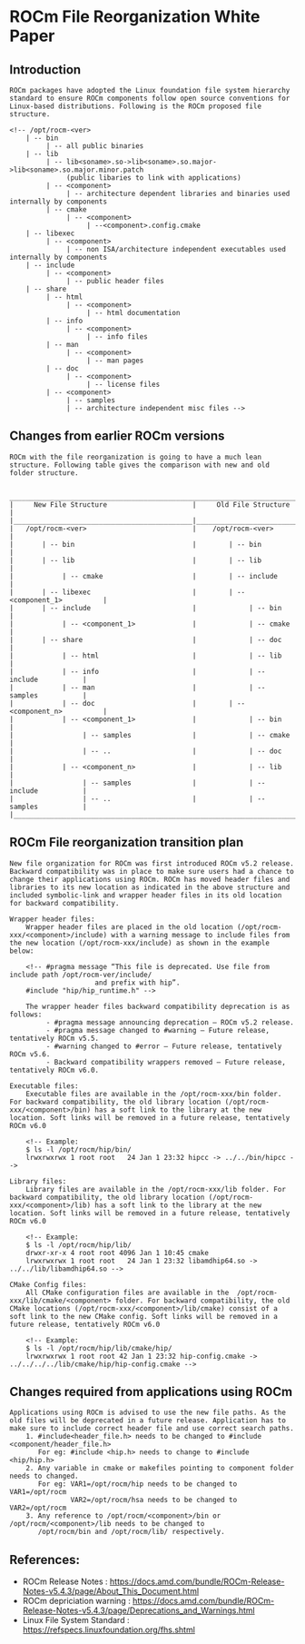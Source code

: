 # ROCm File Reorganization White Paper
                                   
## Introduction

    ROCm packages have adopted the Linux foundation file system hierarchy standard to ensure ROCm components follow open source conventions for Linux-based distributions. Following is the ROCm proposed file structure. 
    
    <!-- /opt/rocm-<ver>
        | -- bin
             | -- all public binaries
        | -- lib
             | -- lib<soname>.so->lib<soname>.so.major->lib<soname>.so.major.minor.patch
                  (public libaries to link with applications)
             | -- <component> 
                  | -- architecture dependent libraries and binaries used internally by components
             | -- cmake
                  | -- <component>
                       | --<component>.config.cmake
        | -- libexec
             | -- <component> 
                  | -- non ISA/architecture independent executables used internally by components
        | -- include
             | -- <component>
                  | -- public header files
        | -- share
             | -- html
                  | -- <component>
                       | -- html documentation
             | -- info
                  | -- <component>
                       | -- info files   
             | -- man
                  | -- <component>
                       | -- man pages
             | -- doc
                  | -- <component>
                       | -- license files
             | -- <component>
                  | -- samples
                  | -- architecture independent misc files -->

## Changes from earlier ROCm versions
    ROCm with the file reorganization is going to have a much lean structure. Following table gives the comparison with new and old folder structure.

     _________________________________________________________________________________
    |     New File Structure                     |     Old File Structure             |
    |____________________________________________|____________________________________|
    |   /opt/rocm-<ver>                          |    /opt/rocm-<ver>                 |
    |       | -- bin                             |        | -- bin                    | 
    |       | -- lib                             |        | -- lib                    |
    |            | -- cmake                      |        | -- include                |
    |       | -- libexec                         |        | -- <component_1>          |
    |       | -- include                         |             | -- bin               |
    |            | -- <component_1>              |             | -- cmake             |
    |       | -- share                           |             | -- doc               |
    |            | -- html                       |             | -- lib               |
    |            | -- info                       |             | -- include           |
    |            | -- man                        |             | -- samples           |
    |            | -- doc                        |        | -- <component_n>          |
    |            | -- <component_1>              |             | -- bin               |
    |                 | -- samples               |             | -- cmake             |
    |                 | -- ..                    |             | -- doc               |
    |            | -- <component_n>              |             | -- lib               |
    |                 | -- samples               |             | -- include           |
    |                 | -- ..                    |             | -- samples           |
    |_________________________________________________________________________________|


## ROCm File reorganization transition plan
    New file organization for ROCm was first introduced ROCm v5.2 release. Backward compatibility was in place to make sure users had a chance to change their applications using ROCm. ROCm has moved header files and libraries to its new location as indicated in the above structure and included symbolic-link and wrapper header files in its old location for backward compatibility.

    Wrapper header files:
        Wrapper header files are placed in the old location (/opt/rocm-xxx/<component>/include) with a warning message to include files from the new location (/opt/rocm-xxx/include) as shown in the example below:
 
        <!-- #pragma message “This file is deprecated. Use file from include path /opt/rocm-ver/include/ 
                         and prefix with hip”.
        #include "hip/hip_runtime.h" -->
        
        The wrapper header files backward compatibility deprecation is as follows:
             - #pragma message announcing deprecation – ROCm v5.2 release.
             - #pragma message changed to #warning – Future release, tentatively ROCm v5.5.
             - #warning changed to #error – Future release, tentatively ROCm v5.6.
             - Backward compatibility wrappers removed – Future release, tentatively ROCm v6.0.
    
    Executable files:
        Executable files are available in the /opt/rocm-xxx/bin folder. For backward compatibility, the old library location (/opt/rocm-xxx/<component>/bin) has a soft link to the library at the new location. Soft links will be removed in a future release, tentatively ROCm v6.0
        
        <!-- Example:
        $ ls -l /opt/rocm/hip/bin/
        lrwxrwxrwx 1 root root   24 Jan 1 23:32 hipcc -> ../../bin/hipcc -->
    
    Library files:
        Library files are available in the /opt/rocm-xxx/lib folder. For backward compatibility, the old library location (/opt/rocm-xxx/<component>/lib) has a soft link to the library at the new location. Soft links will be removed in a future release, tentatively ROCm v6.0
        
        <!-- Example:
        $ ls -l /opt/rocm/hip/lib/
        drwxr-xr-x 4 root root 4096 Jan 1 10:45 cmake
        lrwxrwxrwx 1 root root   24 Jan 1 23:32 libamdhip64.so -> ../../lib/libamdhip64.so -->

    CMake Config files:
        All CMake configuration files are available in the  /opt/rocm-xxx/lib/cmake/<component> folder. For backward compatibility, the old CMake locations (/opt/rocm-xxx/<component>/lib/cmake) consist of a soft link to the new CMake config. Soft links will be removed in a future release, tentatively ROCm v6.0

        <!-- Example:
        $ ls -l /opt/rocm/hip/lib/cmake/hip/
        lrwxrwxrwx 1 root root 42 Jan 1 23:32 hip-config.cmake -> ../../../../lib/cmake/hip/hip-config.cmake -->


## Changes required from applications using ROCm
    Applications using ROCm is advised to use the new file paths. As the old files will be deprecated in a future release. Application has to make sure to include correct header file and use correct search paths.
        1. #include<header_file.h> needs to be changed to #include <component/header_file.h> 
           For eg: #include <hip.h> needs to change to #include <hip/hip.h>
        2. Any variable in cmake or makefiles pointing to component folder needs to changed. 
           For eg: VAR1=/opt/rocm/hip needs to be changed to VAR1=/opt/rocm
                   VAR2=/opt/rocm/hsa needs to be changed to VAR2=/opt/rocm
        3. Any reference to /opt/rocm/<component>/bin or /opt/rocm/<component>/lib needs to be changed to 
           /opt/rocm/bin and /opt/rocm/lib/ respectively.

## References:
 - ROCm Release Notes         : https://docs.amd.com/bundle/ROCm-Release-Notes-v5.4.3/page/About_This_Document.html
 - ROCm depriciation warning  : https://docs.amd.com/bundle/ROCm-Release-Notes-v5.4.3/page/Deprecations_and_Warnings.html
 - Linux File System Standard : https://refspecs.linuxfoundation.org/fhs.shtml

